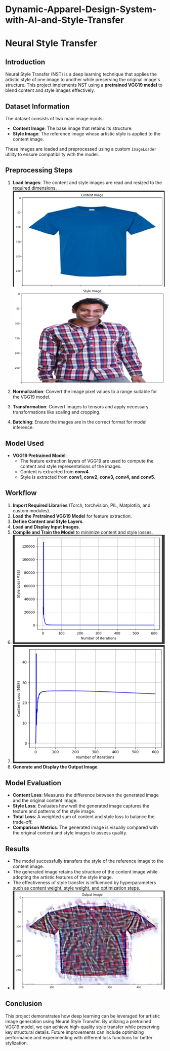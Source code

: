 # Dynamic-Apparel-Design-System-with-AI-and-Style-Transfer
# Neural Style Transfer

## Introduction
Neural Style Transfer (NST) is a deep learning technique that applies the artistic style of one image to another while preserving the original image's structure. This project implements NST using a **pretrained VGG19 model** to blend content and style images effectively.

## Dataset Information
The dataset consists of two main image inputs:
- **Content Image**: The base image that retains its structure.
- **Style Image**: The reference image whose artistic style is applied to the content image.

These images are loaded and preprocessed using a custom `ImageLoader` utility to ensure compatibility with the model.

## Preprocessing Steps
1. **Load Images**: The content and style images are read and resized to the required dimensions.
   ![Alt Text](Images/1.jpg)
  ![Alt Text](Images/2.jpg)

3. **Normalization**: Convert the image pixel values to a range suitable for the VGG19 model.
4. **Transformation**: Convert images to tensors and apply necessary transformations like scaling and cropping.
5. **Batching**: Ensure the images are in the correct format for model inference.

## Model Used
- **VGG19 Pretrained Model**: 
  - The feature extraction layers of VGG19 are used to compute the content and style representations of the images.
  - Content is extracted from **conv4**.
  - Style is extracted from **conv1, conv2, conv3, conv4, and conv5**.

## Workflow
1. **Import Required Libraries** (Torch, torchvision, PIL, Matplotlib, and custom modules).
2. **Load the Pretrained VGG19 Model** for feature extraction.
3. **Define Content and Style Layers**.
4. **Load and Display Input Images**.
5. **Compile and Train the Model** to minimize content and style losses.
6. ![Alt Text](Images/3.jpg)
7. ![Alt Text](Images/4.jpg)
8. **Generate and Display the Output Image**.

## Model Evaluation
- **Content Loss**: Measures the difference between the generated image and the original content image.
- **Style Loss**: Evaluates how well the generated image captures the texture and patterns of the style image.
- **Total Loss**: A weighted sum of content and style loss to balance the trade-off.
- **Comparison Metrics**: The generated image is visually compared with the original content and style images to assess quality.

## Results
- The model successfully transfers the style of the reference image to the content image.
- The generated image retains the structure of the content image while adopting the artistic features of the style image.
- The effectiveness of style transfer is influenced by hyperparameters such as content weight, style weight, and optimization steps.
- ![Alt Text](Images/5.jpg)

## Conclusion
This project demonstrates how deep learning can be leveraged for artistic image generation using Neural Style Transfer. By utilizing a pretrained VGG19 model, we can achieve high-quality style transfer while preserving key structural details. Future improvements can include optimizing performance and experimenting with different loss functions for better stylization.

